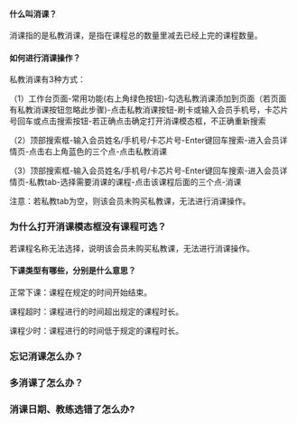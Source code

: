 #### 什么叫消课？

消课指的是私教消课，是指在课程总的数量里减去已经上完的课程数量。

#### 如何进行消课操作？

私教消课有3种方式：

（1）工作台页面-常用功能(右上角绿色按钮)-勾选私教消课添加到页面（若页面有私教消课按钮忽略此步骤)-点击私教消课按钮-刷卡或输入会员手机号，卡芯片号回车或点击搜索按钮-若正确点击确定打开消课模态框，不正确重新搜索

（2）顶部搜索框-输入会员姓名/手机号/卡芯片号-Enter键回车搜索-进入会员详情页-点击右上角蓝色的三个点-点击私教消课

（3）顶部搜索框-输入会员姓名/手机号/卡芯片号-Enter键回车搜索-进入会员详情页-私教tab-选择需要消课的课程-点击该课程后面的三个点-消课

注意：若私教tab为空，则该会员未购买私教课，无法进行消课操作。

### 为什么打开消课模态框没有课程可选？

若课程名称无法选择，说明该会员未购买私教课，无法进行消课操作。

#### 下课类型有哪些，分别是什么意思？

正常下课：课程在规定的时间开始结束。

课程超时：课程进行的时间超出规定的课程时长。

课程少时：课程进行的时间低于规定的课程时长。

### 忘记消课怎么办？


### 多消课了怎么办？


### 消课日期、教练选错了怎么办?


